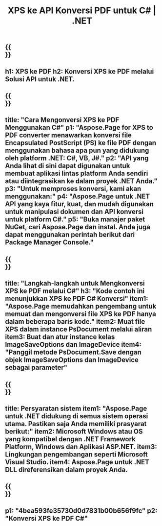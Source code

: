 ﻿---
translation: true
template: /_templates/_conversion-child-net.md
title: XPS ke API Konversi PDF untuk C# |  .NET
url: /net/conversion/xps-to-pdf/
description: Contoh kode untuk konversi XPS ke PDF C#. Gunakan kode contoh API untuk file batch XPS ke konversi PDF dalam VB.NET, Asp.NET atau aplikasi berbasis .NET apa pun.
informat: XPS
outformat: PDF
otherformats: XPS EPS
---

{{<section banner>}}
---
h1: XPS ke PDF
h2: Konversi XPS ke PDF melalui Solusi API untuk .NET.
---

{{<section overview>}}
---
title: "Cara Mengonversi XPS ke PDF Menggunakan C#"
p1: "Aspose.Page for XPS to PDF converter menawarkan konversi file Encapsulated PostScript (PS) ke file PDF dengan menggunakan bahasa apa pun yang didukung oleh platform .NET: C#, VB, J#."
p2: "API yang Anda lihat di sini dapat digunakan untuk membuat aplikasi lintas platform Anda sendiri atau diintegrasikan ke dalam proyek .NET Anda."
p3: "Untuk memproses konversi, kami akan menggunakan:"
p4: "Aspose.Page untuk .NET API yang kaya fitur, kuat, dan mudah digunakan untuk manipulasi dokumen dan API konversi untuk platform C#."
p5: "Buka manajer paket NuGet, cari Aspose.Page dan instal. Anda juga dapat menggunakan perintah berikut dari Package Manager Console."
---

{{<section feature1>}}
---
title: "Langkah-langkah untuk Mengkonversi XPS ke PDF melalui C#"
h3: "Kode contoh ini menunjukkan XPS ke PDF C# Konversi"
item1: "Aspose.Page memudahkan pengembang untuk memuat dan mengonversi file XPS ke PDF hanya dalam beberapa baris kode."
item2: Muat file XPS dalam instance PsDocument melalui aliran
item3: Buat dan atur instance kelas ImageSaveOptions dan ImageDevice
item4: "Panggil metode PsDocument.Save dengan objek ImageSaveOptions dan ImageDevice sebagai parameter"
---

{{<section feature2>}}
---
title: Persyaratan sistem
item1: "Aspose.Page untuk .NET didukung di semua sistem operasi utama. Pastikan saja Anda memiliki prasyarat berikut:"
item2: Microsoft Windows atau OS yang kompatibel dengan .NET Framework Platform, Windows dan Aplikasi ASP.NET.
item3: Lingkungan pengembangan seperti Microsoft Visual Studio.
item4: Aspose.Page untuk .NET DLL direferensikan dalam proyek Anda.
---

{{<section gist>}}
---
p1: "4bea593fe35730d0d7831b00b656f9fc"
p2: "Konversi XPS ke PDF C#"
---
